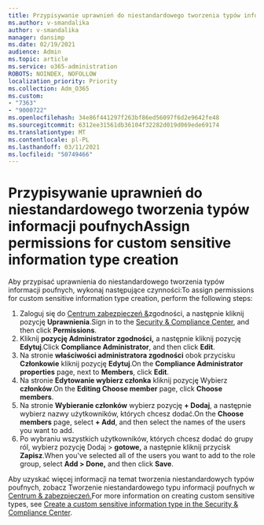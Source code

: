 ```yaml
---
title: Przypisywanie uprawnień do niestandardowego tworzenia typów informacji poufnych
ms.author: v-smandalika
author: v-smandalika
manager: dansimp
ms.date: 02/19/2021
audience: Admin
ms.topic: article
ms.service: o365-administration
ROBOTS: NOINDEX, NOFOLLOW
localization_priority: Priority
ms.collection: Adm_O365
ms.custom:
- "7363"
- "9000722"
ms.openlocfilehash: 34e86f441297f263bf86ed56097f6d2e9642fe48
ms.sourcegitcommit: 6312ee31561db36104f32282d019d069ede69174
ms.translationtype: MT
ms.contentlocale: pl-PL
ms.lasthandoff: 03/11/2021
ms.locfileid: "50749466"
---
```

# <a name="assign-permissions-for-custom-sensitive-information-type-creation"></a><span data-ttu-id="d086b-102">Przypisywanie uprawnień do niestandardowego tworzenia typów informacji poufnych</span><span class="sxs-lookup"><span data-stu-id="d086b-102">Assign permissions for custom sensitive information type creation</span></span>

<span data-ttu-id="d086b-103">Aby przypisać uprawnienia do niestandardowego tworzenia typów informacji poufnych, wykonaj następujące czynności:</span><span class="sxs-lookup"><span data-stu-id="d086b-103">To assign permissions for custom sensitive information type creation, perform the following steps:</span></span>

1. <span data-ttu-id="d086b-104">Zaloguj się do [Centrum zabezpieczeń &](https://sip.protection.office.com/)zgodności, a następnie kliknij pozycję **Uprawnienia**.</span><span class="sxs-lookup"><span data-stu-id="d086b-104">Sign in to the [Security & Compliance Center](https://sip.protection.office.com/), and then click **Permissions**.</span></span>
2. <span data-ttu-id="d086b-105">Kliknij **pozycję Administrator zgodności,** a następnie kliknij pozycję **Edytuj**.</span><span class="sxs-lookup"><span data-stu-id="d086b-105">Click **Compliance Administrator**, and then click **Edit**.</span></span>
3. <span data-ttu-id="d086b-106">Na stronie **właściwości administratora zgodności** obok przycisku **Członkowie** kliknij pozycję **Edytuj**.</span><span class="sxs-lookup"><span data-stu-id="d086b-106">On the **Compliance Administrator properties** page, next to **Members**, click **Edit**.</span></span>
4. <span data-ttu-id="d086b-107">Na stronie **Edytowanie wybierz członka** kliknij pozycję Wybierz **członków**.</span><span class="sxs-lookup"><span data-stu-id="d086b-107">On the **Editing Choose member** page, click **Choose members**.</span></span>
5. <span data-ttu-id="d086b-108">Na stronie **Wybieranie członków** wybierz pozycję **+ Dodaj**, a następnie wybierz nazwy użytkowników, których chcesz dodać.</span><span class="sxs-lookup"><span data-stu-id="d086b-108">On the **Choose members** page, select **+ Add**, and then select the names of the users you want to add.</span></span>
6. <span data-ttu-id="d086b-109">Po wybraniu wszystkich użytkowników, których chcesz dodać do grupy ról, wybierz pozycję Dodaj > **gotowe,** a następnie kliknij przycisk **Zapisz**.</span><span class="sxs-lookup"><span data-stu-id="d086b-109">When you've selected all of the users you want to add to the role group, select **Add > Done,** and then click **Save**.</span></span>

<span data-ttu-id="d086b-110">Aby uzyskać więcej informacji na temat tworzenia niestandardowych typów poufnych, zobacz Tworzenie niestandardowego typu informacji poufnych w [Centrum & zabezpieczeń.](https://docs.microsoft.com/microsoft-365/compliance/create-a-custom-sensitive-information-type)</span><span class="sxs-lookup"><span data-stu-id="d086b-110">For more information on creating custom sensitive types, see [Create a custom sensitive information type in the Security & Compliance Center](https://docs.microsoft.com/microsoft-365/compliance/create-a-custom-sensitive-information-type).</span></span>